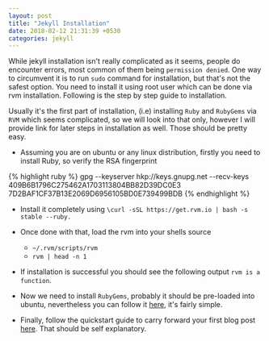 ```yaml
---
layout: post
title: "Jekyll Installation"
date: 2018-02-12 21:31:39 +0530
categories: jekyll
---
```


While jekyll installation isn't really complicated as it seems, people do encounter errors, most common of them being `permission denied`. One way to circumvent it is to run `sudo` command for installation, but that's not the safest option. You need to install it using root user which can be done via rvm installation. Following is the step by step guide to installation.

Usually it's the first part of installation, (i.e) installing `Ruby` and `RubyGems` via `RVM` which seems complicated, so we will look into that only, however I will provide link for later steps in installation as well. Those should be pretty easy.

+ Assuming you are on ubuntu or any linux distribution, firstly you need to install Ruby, so verify the RSA fingerprint

{% highlight ruby %}
gpg --keyserver hkp://keys.gnupg.net --recv-keys 409B6B1796C275462A1703113804BB82D39DC0E3 7D2BAF1CF37B13E2069D6956105BD0E739499BDB 
{% endhighlight %}

+ Install it completely using 
`\curl -sSL https://get.rvm.io | bash -s stable --ruby.`

+ Once done with that, load the rvm into your shells 
source 
    + `~/.rvm/scripts/rvm` 
    + `rvm | head -n 1`


+ If installation is successful you should see the following output
 `rvm is a function`.

+ Now we need to install `RubyGems`, probably it should be pre-loaded into ubuntu, nevertheless you can follow it [here][rubygems], it's fairly simple.

+ Finally, follow the quickstart guide to carry forward your first blog post [here][post]. That should be self explanatory.

[rubygems]: https://rubygems.org/pages/download
[post]: https://jekyllrb.com/docs/quickstart/